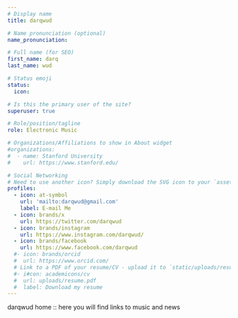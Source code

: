 ```yaml
---
# Display name
title: darqwud

# Name pronunciation (optional)
name_pronunciation: 

# Full name (for SEO)
first_name: darq
last_name: wud

# Status emoji
status:
  icon: 

# Is this the primary user of the site?
superuser: true

# Role/position/tagline
role: Electronic Music

# Organizations/Affiliations to show in About widget
#organizations:
#  - name: Stanford University
#    url: https://www.stanford.edu/

# Social Networking
# Need to use another icon? Simply download the SVG icon to your `assets/media/icons/` folder.
profiles:
  - icon: at-symbol
    url: 'mailto:darqwud@gmail.com'
    label: E-mail Me
  - icon: brands/x
    url: https://twitter.com/darqwud
  - icon: brands/instagram
    url: https://www.instagram.com/darqwud/
  - icon: brands/facebook
    url: https://www.facebook.com/darqwud
  #- icon: brands/orcid
  #  url: https://www.orcid.com/
  # Link to a PDF of your resume/CV - upload it to `static/uploads/resume.pdf`
  #- i#con: academicons/cv
  #  url: uploads/resume.pdf
  #  label: Download my resume
---
```


darqwud home :: here you will find links to music and news
